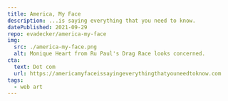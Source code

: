 ```yaml
---
title: America, My Face
description: ...is saying everything that you need to know.
datePublished: 2021-09-29
repo: evadecker/america-my-face
img:
  src: ./america-my-face.png
  alt: Monique Heart from Ru Paul's Drag Race looks concerned.
cta:
  text: Dot com
  url: https://americamyfaceissayingeverythingthatyouneedtoknow.com
tags:
  - web art
---
```

